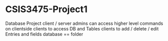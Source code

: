 # CSIS3475-Project1

Database Project
client / server
admins can access higher level commands on clientside
clients to access DB and Tables
clients to add / delete / edit Entries and fields
database == folder
